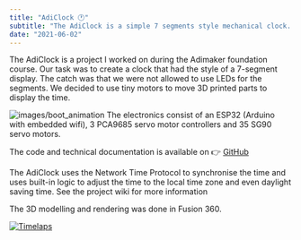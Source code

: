 ```yaml
---
title: "AdiClock 🕐"
subtitle: "The AdiClock is a simple 7 segments style mechanical clock. It automatically check the internet for the current time."
date: "2021-06-02"
---
```

The AdiClock is a project I worked on during the Adimaker foundation course. Our task was to create a clock that had the style of a 7-segment display. The catch was that we were not allowed to use LEDs for the segments. We decided to use tiny motors to move 3D printed parts to display the time.

![images/boot_animation](/images/boot_animation.gif)
The electronics consist of an ESP32 (Arduino with embedded wifi), 3 PCA9685 servo motor controllers and 35 SG90 servo motors.

The code and technical documentation is available on 👉 [GitHub](https://github.com/Redblockmasteur/AdiClock)

The AdiClock uses the Network Time Protocol to synchronise the time and uses built-in logic to adjust the time to the local time zone and even daylight saving time. See the project wiki for more information

The 3D modelling and rendering was done in Fusion 360.

[![Timelaps](https://i.ytimg.com/vi/xy8PS3BDlX0/hqdefault.jpg?sqp=-oaymwEcCNACELwBSFXyq4qpAw4IARUAAIhCGAFwAcABBg==&rs=AOn4CLC3bSkIardENdMM8VV8cr-jlZqh4A)](https://www.youtube.com/watch?v=xy8PS3BDlX0 "Adiclock")
